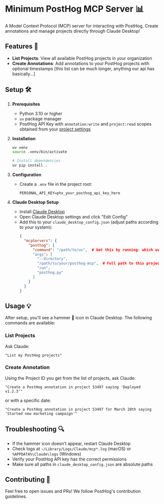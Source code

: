 # Minimum PostHog MCP Server 📊

A Model Context Protocol (MCP) server for interacting with PostHog. Create annotations and manage projects directly through Claude Desktop!

## Features 🚀

- **List Projects**: View all available PostHog projects in your organization
- **Create Annotations**: Add annotations to your PostHog projects with optional timestamps
  [this list can be much longer, anything our api has basically...]

## Setup 🛠️

1. **Prerequisites**

   - Python 3.10 or higher
   - `uv` package manager
   - PostHog API Key with `annotation:write` and `project:read` scopes obtained from your [project settings](https://app.posthog.com/project/settings)

2. **Installation**

   ```bash
   uv venv
   source .venv/bin/activate

   # Install dependencies
   uv pip install .
   ```

3. **Configuration**

   - Create a `.env` file in the project root:
     ```
     PERSONAL_API_KEY=phx_your_posthog_api_key_here
     ```

4. **Claude Desktop Setup**
   - Install [Claude Desktop](https://claude.ai/desktop)
   - Open Claude Desktop settings and click "Edit Config"
   - Add this to your `claude_desktop_config.json` (adjust paths according to your system):
     ```json
     {
       "mcpServers": {
         "posthog": {
           "command": "/path/to/uv",  # Get this by running: which uv
           "args": [
             "--directory",
             "/path/to/your/posthog-mcp",  # Full path to this project
             "run",
             "posthog.py"
           ]
         }
       }
     }
     ```

## Usage 💡

After setup, you'll see a hammer 🔨 icon in Claude Desktop. The following commands are available:

### List Projects

Ask Claude:

```
"List my PostHog projects"
```

### Create Annotation

Using the Project ID you get from the list of projects, ask Claude:

```
"Create a PostHog annotation in project 53497 saying 'Deployed v1.2.3'"

```

or with a specific date:

```
"Create a PostHog annotation in project 53497 for March 20th saying 'Started new marketing campaign'"
```

## Troubleshooting 🔍

- If the hammer icon doesn't appear, restart Claude Desktop
- Check logs at `~/Library/Logs/Claude/mcp*.log` (macOS) or `%APPDATA%\Claude\logs` (Windows)
- Verify your PostHog API key has the correct permissions
- Make sure all paths in `claude_desktop_config.json` are absolute paths

## Contributing 🤝

Feel free to open issues and PRs! We follow PostHog's contribution guidelines.
